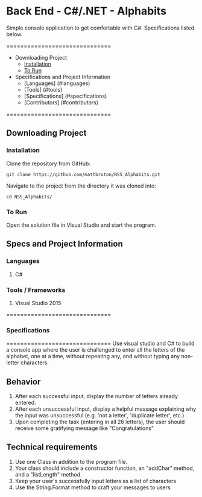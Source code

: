 # Back End - C#/.NET - Alphabits

Simple console application to get comfortable with C#. Specifications listed below.

==============================

- Downloading Project
    - [Installation](#installation)
    - [To Run](#torun)
- Specifications and Project Information
    - [Languages] (#languages)
    - [Tools] (#tools)
    - [Specifications] (#specifications)
    - [Contributors] (#contributors)

==============================

## Downloading Project

### Installation

Clone the repository from GitHub:

`git clone https://github.com/mattbruton/NSS_Alphabits.git`

Navigate to the project from the directory it was cloned into:

`cd NSS_Alphabits/`

### To Run

Open the solution file in Visual Studio and start the program.

## Specs and Project Information

### Languages

1. C#

### Tools / Frameworks

1. Visual Studio 2015

==============================
### Specifications
==============================
Use visual studio and C# to build a console app where the user is challenged to enter all the letters of the alphabet, one at a time, without repeating any, and without typing any non-letter characters.

## Behavior

1. After each successful input,  display the number of letters already entered.
1. After each unsuccessful input, display a helpful message explaining why the input was unsuccessful (e.g. 'not a letter', 'duplicate letter', etc.)
1. Upon completing the task (entering in all 26 letters), the user should receive some gratifying message like "Congratulations"

## Technical requirements

1. Use one Class in addition to the program file.
1. Your class should include a constructor function, an "addChar" method, and a "listLength" method.
1. Keep your user's successfully input letters as a list of characters
1. Use the String.Format method to craft your messages to users
